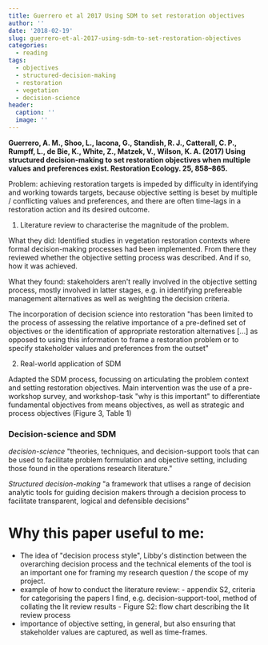 ```yaml
---
title: Guerrero et al 2017 Using SDM to set restoration objectives
author: ''
date: '2018-02-19'
slug: guerrero-et-al-2017-using-sdm-to-set-restoration-objectives
categories:
  - reading
tags:
  - objectives
  - structured-decision-making
  - restoration
  - vegetation
  - decision-science
header:
  caption: ''
  image: ''
---
```


**Guerrero, A. M., Shoo, L., Iacona, G., Standish, R. J., Catterall, C. P., Rumpff, L., de Bie, K., White, Z., Matzek, V., Wilson, K. A. (2017) Using structured decision-making to set restoration objectives when multiple values and preferences exist. Restoration Ecology. 25, 858–865.**

Problem: achieving restoration targets is impeded by difficulty in identifying and working towards targets, because objective setting is beset by multiple / conflicting values and preferences, and there are often time-lags in a restoration action and its desired outcome.

1. Literature review to characterise the magnitude of the problem.

What they did:
Identified studies in vegetation restoration contexts where formal decision-making processes had been implemented. From there they reviewed whether the objective setting process was described. And if so, how it was achieved.

What they found:
stakeholders aren't really involved in the objective setting process, mostly involved in latter stages, e.g. in identifying prefereable management alternatives as well as weighting the decision criteria.

The incorporation of decision science into restoration "has been limited to the process of assessing the relative importance of a pre-defined set of objectives or the identification of appropriate restoration alternatives [...] as opposed to using this information to frame a restoration problem or to specify stakeholder values and preferences from the outset"

2. Real-world application of SDM

Adapted the SDM process, focussing on articulating the problem context and setting restoration objectives.
Main intervention was the use of a pre-workshop survey, and workshop-task "why is this important" to differentiate fundamental objectives from means objectives, as well as strategic and process objectives (Figure 3, Table 1)

### Decision-science and SDM

*decision-science* "theories, techniques, and decision-support tools that can be used to facilitate problem formulation and objective setting, including those found in the operations research literature."

*Structured decision-making* "a framework that utlises a range of decision analytic tools for guiding decision makers through a decision process to facilitate transparent, logical and defensible decisions"

# Why this paper useful to me:

- The idea of "decision process style", Libby's distinction between the overarching decision process and the technical elements of the tool is an important one for framing my research question / the scope of my project.
- example of how to conduct the literature review:
        - appendix S2, criteria for categorising the papers I find, e.g. decision-support-tool, method of collating the lit review results
        - Figure S2: flow chart describing the lit review process
- importance of objective setting, in general, but also ensuring that stakeholder values are captured, as well as time-frames.
